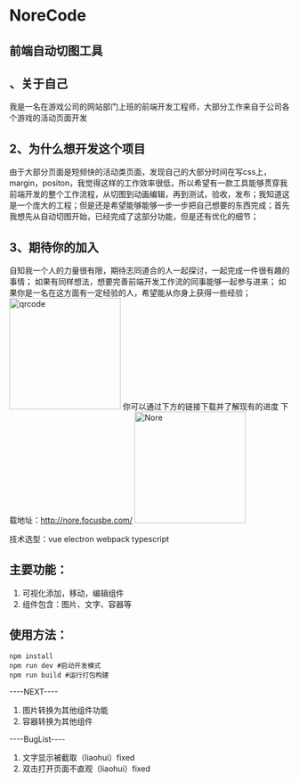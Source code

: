 # NoreCode
## 前端自动切图工具
## 、关于自己
我是一名在游戏公司的网站部门上班的前端开发工程师，大部分工作来自于公司各个游戏的活动页面开发
## 2、为什么想开发这个项目
由于大部分页面是短频快的活动类页面，发现自己的大部分时间在写css上，margin，positon，我觉得这样的工作效率很低，所以希望有一款工具能够贯穿我前端开发的整个工作流程，从切图到动画编辑，再到测试，验收，发布；我知道这是一个庞大的工程；但是还是希望能够能够一步一步把自己想要的东西完成；首先我想先从自动切图开始，已经完成了这部分功能，但是还有优化的细节；
## 3、期待你的加入
自知我一个人的力量很有限，期待志同道合的人一起探讨，一起完成一件很有趣的事情；
如果有同样想法，想要完善前端开发工作流的同事能够一起参与进来；
如果你是一名在这方面有一定经验的人，希望能从你身上获得一些经验；
<img src="https://raw.githubusercontent.com/foliouTeam/NoreCode/master/assets/qrcode.png" width="200" alt="qrcode"/>
你可以通过下方的链接下载并了解现有的进度
下载地址：<a href="http://nore.focusbe.com/" target="_blank">http://nore.focusbe.com/</a>
<img src="https://raw.githubusercontent.com/foliouTeam/NoreCode/master/assets/norecode.png" width="200" alt="Nore"/>

技术选型：vue electron webpack typescript
## 主要功能：
1. 可视化添加，移动，编辑组件
2. 组件包含：图片、文字、容器等

## 使用方法：

```
npm install
npm run dev #启动开发模式
npm run build #运行打包构建
```

----NEXT----
1. 图片转换为其他组件功能
2. 容器转换为其他组件

----BugList----
1. 文字显示被截取（liaohui）fixed
2. 双击打开页面不直观（liaohui）fixed



